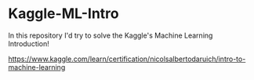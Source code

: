 # Kaggle-ML-Intro

In this repository I'd try to solve the Kaggle's Machine Learning Introduction!

https://www.kaggle.com/learn/certification/nicolsalbertodaruich/intro-to-machine-learning